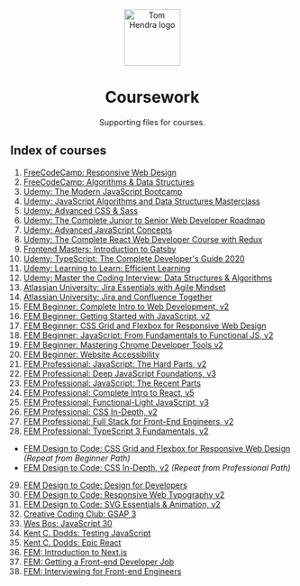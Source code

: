 <div align=center>
<img alt="Tom Hendra logo" src="https://res.cloudinary.com/tomhendra/image/upload/v1567091669/tomhendra-logo/tomhendra-logo-round-1024.png" width="100" />
<h1>Coursework</h1>
<p>Supporting files for courses.</p>
</div>

## Index of courses

1.  [FreeCodeCamp: Responsive Web Design](01-responsive-web-design)
2.  [FreeCodeCamp: Algorithms & Data Structures](02-algorithms-and-data-structures)
3.  [Udemy: The Modern JavaScript Bootcamp](03-modern-javascript-bootcamp)
4.  [Udemy: JavaScript Algorithms and Data Structures Masterclass](04-algorithms-and-data-structures)
5.  [Udemy: Advanced CSS & Sass](05-advanced-css-and-sass)
6.  [Udemy: The Complete Junior to Senior Web Developer Roadmap](06-complete-junior-to-senior-web-developer)
7.  [Udemy: Advanced JavaScript Concepts](07-advanced-javascript-concepts)
8.  [Udemy: The Complete React Web Developer Course with Redux](08-complete-react-web-developer)
9.  [Frontend Masters: Introduction to Gatsby](09-gatsby-intro)
10. [Udemy: TypeScript: The Complete Developer's Guide 2020](10-typescript-complete-developers-guide)
11. [Udemy: Learning to Learn: Efficient Learning](11-learning-to-learn)
12. [Udemy: Master the Coding Interview: Data Structures & Algorithms](12-master-the-coding-interview)
13. [Atlassian University: Jira Essentials with Agile Mindset](13-jira-essentials-with-agile-mindset)
14. [Atlassian University: Jira and Confluence Together](14-jira-and-confluence-together)
15. [FEM Beginner: Complete Intro to Web Development, v2](15-complete-intro-to-web-development-v2)
16. [FEM Beginner: Getting Started with JavaScript, v2](16-getting-started-with-javascript-v2)
17. [FEM Beginner: CSS Grid and Flexbox for Responsive Web Design](17-css-grid-and-flexbox-for-responsive-web-design)
18. [FEM Beginner: JavaScript: From Fundamentals to Functional JS, v2](18-javascript-from-fundamentals-to-functional-js-v2)
19. [FEM Beginner: Mastering Chrome Developer Tools v2](19-mastering-chrome-developer-tools-v2)
20. [FEM Beginner: Website Accessibility](20-website-accessibility)
21. [FEM Professional: JavaScript: The Hard Parts, v2](21-javascript-the-hard-parts-v2)
22. [FEM Professional: Deep JavaScript Foundations, v3](22-deep-javascript-foundations-v3)
23. [FEM Professional: JavaScript: The Recent Parts](23-javascript-the-recent-parts)
24. [FEM Professional: Complete Intro to React, v5](24-complete-intro-to-react-v5)
25. [FEM Professional: Functional-Light JavaScript, v3](25-functional-light-javascript-v3)
26. [FEM Professional: CSS In-Depth, v2](26-css-in-depth-v2)
27. [FEM Professional: Full Stack for Front-End Engineers, v2](27-full-stack-for-front-end-engineers-v2)
28. [FEM Professional: TypeScript 3 Fundamentals, v2](28-typescript-3-fundamentals-v2)
 -  [FEM Design to Code: CSS Grid and Flexbox for Responsive Web Design](17-css-grid-and-flexbox-for-responsive-web-design) _(Repeat from Beginner Path)_
 -  [FEM Design to Code: CSS In-Depth, v2](26-css-in-depth-v2) _(Repeat from Professional Path)_
29. [FEM Design to Code: Design for Developers](29-design-for-developers)
30. [FEM Design to Code: Responsive Web Typography v2](30-design-for-developers)
31. [FEM Design to Code: SVG Essentials & Animation, v2](31-svg-essentials-and-animation-v2)
32. [Creative Coding Club: GSAP 3](32-ccc-gsap-3)
33. [Wes Bos: JavaScript 30](18-javascript30)
34. [Kent C. Dodds: Testing JavaScript](19-testing-javascript)
35. [Kent C. Dodds: Epic React](20-epic-react)
36. [FEM: Introduction to Next.js](36-introduction-to-nextjs)
37. [FEM: Getting a Front-end Developer Job](37-getting-a-frontend-developer-job)
38. [FEM: Interviewing for Front-end Engineers](38-interviewing-for-front-end-engineers)

